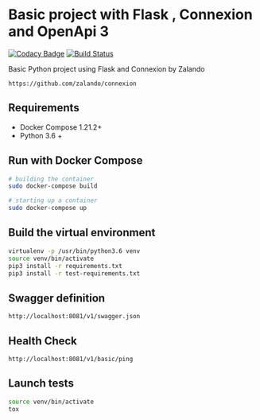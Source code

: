 # Basic project with Flask , Connexion and OpenApi 3

[![Codacy Badge](https://api.codacy.com/project/badge/Grade/5422080cb5614a6ab6d8babc403eee1a)](https://app.codacy.com/app/kevinmmartins/python-flask-connexion-example-openapi3?utm_source=github.com&utm_medium=referral&utm_content=kevinmmartins/python-flask-connexion-example-openapi3&utm_campaign=Badge_Grade_Dashboard)
[![Build Status](https://travis-ci.org/kevinmmartins/python-flask-connexion-example-openapi3.svg?branch=master)](https://travis-ci.org/kevinmmartins/python-flask-connexion-example-openapi3)

Basic Python project using Flask and Connexion by Zalando

```http
https://github.com/zalando/connexion
```

## Requirements

* Docker Compose 1.21.2+
* Python 3.6 +

## Run with Docker Compose

```bash
# building the container
sudo docker-compose build

# starting up a container
sudo docker-compose up
```

## Build the virtual environment

```bash
virtualenv -p /usr/bin/python3.6 venv
source venv/bin/activate
pip3 install -r requirements.txt
pip3 install -r test-requirements.txt
```

## Swagger definition

```http
http://localhost:8081/v1/swagger.json
```

## Health Check

```http
http://localhost:8081/v1/basic/ping
```

## Launch tests

```bash
source venv/bin/activate
tox
```
